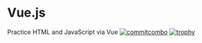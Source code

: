 # Vue.js
Practice HTML and JavaScript via Vue
[![commitcombo](http://commitcombo.com/get?user={RiGun-K}&theme={theme})](https://github.com/devxb/CommitCombo)
[![trophy](https://github-profile-trophy.vercel.app/?username=ryo-ma&theme=onedark)](https://github.com/ryo-ma/github-profile-trophy)
